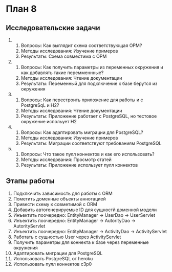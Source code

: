 План 8
=================

Исследовательские задачи
-----------------
1. 
    1. Вопросы: Как выглядит схема соответствующая ОРМ?
    2. Методы исследования: Изучение примеров
    3. Результаты: Схема совместима с ОРМ
2. 
    1. Вопросы: Как получить параметры из переменных окружения и как добавлять такие перемменнные?
    2. Методы исследования: Чтение документации
    3. Результаты: Переменный для подключение к базе берутся из окружения
3. 
    1. Вопросы: Как перестроить приложение для работы и с PostgreSqL и H2?
    2. Методы исследования: Чтение документации
    3. Результаты: Приложение работает с PostgreSQL, но тестовое окружение испольует H2
4. 
    1. Вопросы: Как адаптировать миграции для PostgreSQL?
    2. Методы исследования: Изучение примеров
    3. Результаты: Миграции соответствуют требованиям PostgreSQL
5. 
    1. Вопросы: Что такое пулл коннектов и как его использовать?
    2. Методы исследования: Просмотр статей
    3. Результаты: Приложение использует пулл коннектов

Этапы работы
-----------------
1. Подключить зависимость для работы с ORM
2. Пометить доменные объекты аннотацией
3. Привести схему к совметимой с ORM
4. Добавить автогенерируемые ID для сущностй доменной модели
5. Инъектить поочередно: EntityManager -> UserDao -> UserServlet
6. Инъектить поочередно: EntityManager -> AutorityDao -> AutorityServlet
7. Инъектить поочередно: EntityManager -> ActivityDao -> ActivityServlet
8. Работать с сущностью User через ActivityServlet
9. Получить параметры для коннекта к базе через переменные окружения
10. Адаптировать миграции для PostgreSQL
11. Использовать PostgreSQL от heroku
12. Использовать пулл коннектов с3р0